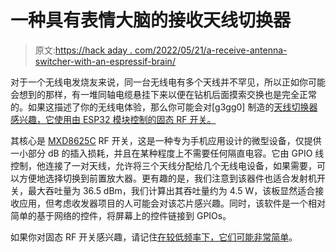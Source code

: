 # 一种具有表情大脑的接收天线切换器

> 原文:[https://hack aday . com/2022/05/21/a-receive-antenna-switcher-with-an-espressif-brain/](https://hackaday.com/2022/05/21/a-receive-antenna-switcher-with-an-espressif-brain/)

对于一个无线电发烧友来说，同一台无线电有多个天线并不罕见，所以正如你可能会想到的那样，有一堆同轴电缆悬挂下来以便在钻机后面摸索交换也是完全正常的。如果这描述了你的无线电体验，那么你可能会对[g3gg0] 制造的[天线切换器感兴趣，它使用由 ESP32 模块控制的固态 RF 开关。](https://www.g3gg0.de/wordpress/rf/an-esp32-based-rf-antenna-matrix/)

其核心是 [MXD8625C](https://lcsc.com/product-detail/RF-Switches_Maxscend-MXD8625C_C285546.html) RF 开关，这是一种专为手机应用设计的微型设备，仅提供一小部分 dB 的插入损耗，并且在某种程度上不需要任何隔直电容。它由 GPIO 线控制，他连接了一对天线，允许将三个天线分配给几个无线电设备，如果需要，可以方便地选择切换到前置放大器。更有趣的是，我们注意到该器件也适合发射机开关，最大吞吐量为 36.5 dBm，我们计算出其吞吐量约为 4.5 W，该板显然适合接收应用，但考虑收发器项目的人可能会对该芯片感兴趣。同时，该软件是一个相对简单的基于网络的控件，将屏幕上的控件链接到 GPIOs。

如果你对固态 RF 开关感兴趣，请记住[在较低频率下，它们可能非常简单](https://hackaday.com/2021/10/24/is-a-diode-a-switch/)。